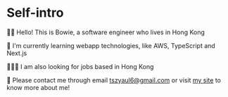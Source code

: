 # Self-intro

👋🏻 Hello! This is Bowie, a software engineer who lives in Hong Kong

🌱 I'm currently learning webapp technologies, like AWS, TypeScript and Next.js

👨🏻‍💻 I am also looking for jobs based in Hong Kong

🤝 Please contact me through email tszyaul6@gmail.com or visit [my site](www.lamtszyau.dev) to know more about me!

